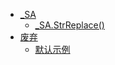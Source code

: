 * [_SA](_SA.md)
    * [_SA.StrReplace()](_SA.StrReplace().md)
* [废弃](废弃.md)
    * [默认示例](default.md)